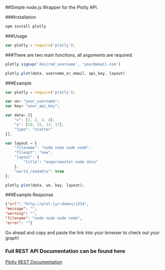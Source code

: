 ##Simple node.js Wrapper for the Plotly API.

###Installation
```Javascript
npm install plotly
```
###Usage
```Javascript
var plotly = require('plotly');
```
###There are two main functions, all arguments are required.

```Javascript
plotly.signup('desired_username', 'your@email.com')

plotly.plot(data, username_or_email, api_key, layout)
```

###Example
```Javascript
var plotly = require('plotly');

var un= "your_username";
var key= "your_api_key";

var data= [{
	"x": [1, 2, 3, 4],
	"y": [10, 15, 13, 17],
	"type": "scatter"
}];

var layout = {
	"filename": "node node node node",
	"fileopt": "new",
	"layout": {
		"title": "experimental node data"
	},
	"world_readable": true
};

plotly.plot(data, un, key, layout);
```

###Example Response
```JSON
{"url": "http://plot.ly/~demos/1324",
"message": "",
"warning": "",
"filename": "node node node node",
"error": ""}
```

Go ahead and copy and paste the link into your browser to check out your graph!


### Full REST API Documentation can be found here

[Plotly REST Documentation](https://plot.ly/api/rest/)